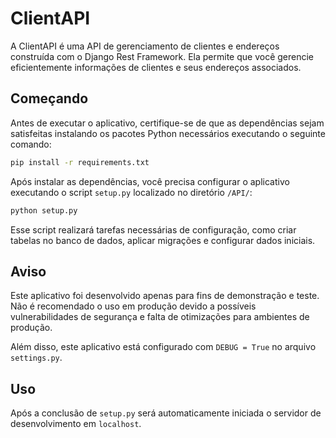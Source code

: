 # ClientAPI

A ClientAPI é uma API de gerenciamento de clientes e endereços construída com o Django Rest Framework. Ela permite que você gerencie eficientemente informações de clientes e seus endereços associados.

## Começando

Antes de executar o aplicativo, certifique-se de que as dependências sejam satisfeitas instalando os pacotes Python necessários executando o seguinte comando:

```bash
pip install -r requirements.txt
```

Após instalar as dependências, você precisa configurar o aplicativo executando o script `setup.py` localizado no diretório `/API/`:

```bash
python setup.py
```

Esse script realizará tarefas necessárias de configuração, como criar tabelas no banco de dados, aplicar migrações e configurar dados iniciais.

## Aviso
Este aplicativo foi desenvolvido apenas para fins de demonstração e teste. Não é recomendado o uso em produção devido a possíveis vulnerabilidades de segurança e falta de otimizações para ambientes de produção.

Além disso, este aplicativo está configurado com `DEBUG = True` no arquivo `settings.py`. 

## Uso
Após a conclusão de `setup.py` será automaticamente iniciada o servidor de desenvolvimento em `localhost`.

